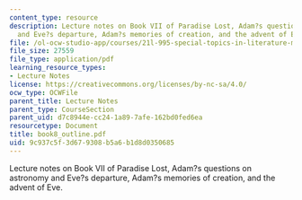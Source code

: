 ```yaml
---
content_type: resource
description: Lecture notes on Book VII of Paradise Lost, Adam?s questions on astronomy
  and Eve?s departure, Adam?s memories of creation, and the advent of Eve.
file: /ol-ocw-studio-app/courses/21l-995-special-topics-in-literature-miltons-paradise-lost-january-iap-2008/9c937c5f3d679308b5a6b1d8d0350685_book8_outline.pdf
file_size: 27559
file_type: application/pdf
learning_resource_types:
- Lecture Notes
license: https://creativecommons.org/licenses/by-nc-sa/4.0/
ocw_type: OCWFile
parent_title: Lecture Notes
parent_type: CourseSection
parent_uid: d7c8944e-cc24-1a89-7afe-162bd0fed6ea
resourcetype: Document
title: book8_outline.pdf
uid: 9c937c5f-3d67-9308-b5a6-b1d8d0350685
---
```

Lecture notes on Book VII of Paradise Lost, Adam?s questions on astronomy and Eve?s departure, Adam?s memories of creation, and the advent of Eve.